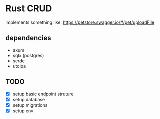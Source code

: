 # Rust CRUD

implements something like: https://petstore.swagger.io/#/pet/uploadFile

## dependencies

- axum
- sqlx (postgres)
- serde
- utoipa

## TODO

- [x] setup basic endpoint struture
- [x] setup database
- [x] setup migrations
- [x] setup env

